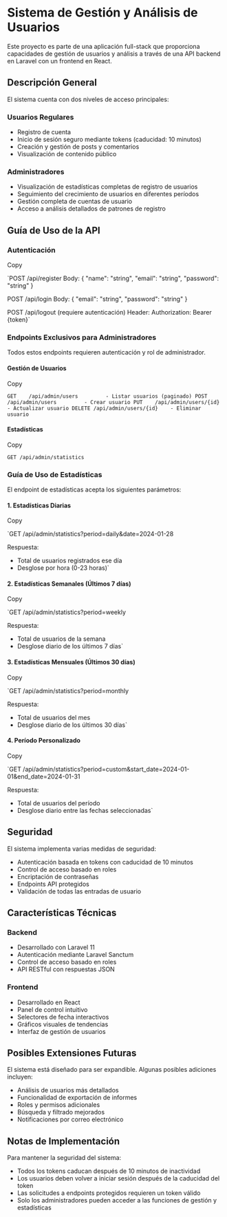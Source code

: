 Sistema de Gestión y Análisis de Usuarios
=========================================

Este proyecto es parte de una aplicación full-stack que proporciona capacidades de gestión de usuarios y análisis a través de una API backend en Laravel con un frontend en React.

Descripción General
-------------------

El sistema cuenta con dos niveles de acceso principales:

### Usuarios Regulares

-   Registro de cuenta
-   Inicio de sesión seguro mediante tokens (caducidad: 10 minutos)
-   Creación y gestión de posts y comentarios
-   Visualización de contenido público

### Administradores

-   Visualización de estadísticas completas de registro de usuarios
-   Seguimiento del crecimiento de usuarios en diferentes períodos
-   Gestión completa de cuentas de usuario
-   Acceso a análisis detallados de patrones de registro

Guía de Uso de la API
---------------------

### Autenticación

Copy

`POST /api/register
Body:
{
    "name": "string",
    "email": "string",
    "password": "string"
}

POST /api/login
Body:
{
    "email": "string",
    "password": "string"
}

POST /api/logout (requiere autenticación)
Header: Authorization: Bearer {token}`

### Endpoints Exclusivos para Administradores

Todos estos endpoints requieren autenticación y rol de administrador.

#### Gestión de Usuarios

Copy

`GET    /api/admin/users         - Listar usuarios (paginado)
POST   /api/admin/users         - Crear usuario
PUT    /api/admin/users/{id}    - Actualizar usuario
DELETE /api/admin/users/{id}    - Eliminar usuario`

#### Estadísticas

Copy

`GET /api/admin/statistics`

### Guía de Uso de Estadísticas

El endpoint de estadísticas acepta los siguientes parámetros:

#### 1\. Estadísticas Diarias

Copy

`GET /api/admin/statistics?period=daily&date=2024-01-28

Respuesta:
- Total de usuarios registrados ese día
- Desglose por hora (0-23 horas)`

#### 2\. Estadísticas Semanales (Últimos 7 días)

Copy

`GET /api/admin/statistics?period=weekly

Respuesta:
- Total de usuarios de la semana
- Desglose diario de los últimos 7 días`

#### 3\. Estadísticas Mensuales (Últimos 30 días)

Copy

`GET /api/admin/statistics?period=monthly

Respuesta:
- Total de usuarios del mes
- Desglose diario de los últimos 30 días`

#### 4\. Período Personalizado

Copy

`GET /api/admin/statistics?period=custom&start_date=2024-01-01&end_date=2024-01-31

Respuesta:
- Total de usuarios del período
- Desglose diario entre las fechas seleccionadas`

Seguridad
---------

El sistema implementa varias medidas de seguridad:

-   Autenticación basada en tokens con caducidad de 10 minutos
-   Control de acceso basado en roles
-   Encriptación de contraseñas
-   Endpoints API protegidos
-   Validación de todas las entradas de usuario

Características Técnicas
------------------------

### Backend

-   Desarrollado con Laravel 11
-   Autenticación mediante Laravel Sanctum
-   Control de acceso basado en roles
-   API RESTful con respuestas JSON

### Frontend

-   Desarrollado en React
-   Panel de control intuitivo
-   Selectores de fecha interactivos
-   Gráficos visuales de tendencias
-   Interfaz de gestión de usuarios

Posibles Extensiones Futuras
----------------------------

El sistema está diseñado para ser expandible. Algunas posibles adiciones incluyen:

-   Análisis de usuarios más detallados
-   Funcionalidad de exportación de informes
-   Roles y permisos adicionales
-   Búsqueda y filtrado mejorados
-   Notificaciones por correo electrónico

Notas de Implementación
-----------------------

Para mantener la seguridad del sistema:

-   Todos los tokens caducan después de 10 minutos de inactividad
-   Los usuarios deben volver a iniciar sesión después de la caducidad del token
-   Las solicitudes a endpoints protegidos requieren un token válido
-   Solo los administradores pueden acceder a las funciones de gestión y estadísticas